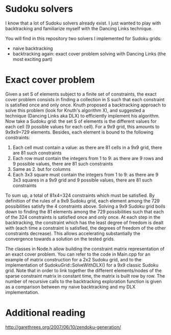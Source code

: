 Sudoku solvers
==============

I know that a lot of Sudoku solvers already exist. I just wanted to play with backtracking and familiarize myself with the Dancing Links technique. 

You will find in this repository two solvers I implemented for Sudoku grids:
- naive backtracking
- backtracking again: exact cover problem solving with Dancing Links (the most exciting part)

Exact cover problem
===================

Given a set S of elements subject to a finite set of constraints, the exact cover problem consists in finding a collection in S such that each constraint is satisfied once and only once. Knuth proposed a backtracking approach to solve this problem (look for Knuth's algorithm X), and suggested a technique (Dancing Links aka DLX) to efficiently implement his algorithm.
Now take a Sudoku grid: the set S of elements is the different values for each cell (9 possible values for each cell). For a 9x9 grid, this amounts to 9x9x9=729 elements.
Besides, each element is bound to the following constraints:

1. Each cell must contain a value: as there are 81 cells in a 9x9 grid, there are 81 such constraints
2. Each row must contain the integers from 1 to 9: as there are 9 rows and 9 possible values, there are 81 such constraints
3. Same as 2. but for columns
4. Each 3x3 square must contain the integers from 1 to 9: as there are 9 3x3 squares in a 9x9 grid and 9 possible values, there are 81 such constraints

To sum up, a total of 81x4=324 constraints which must be satisfied. By definition of the rules of a 9x9 Sudoku grid, each element among the 729 possibilities satisfy the 4 constraints above. Solving a 9x9 Sudoku grid boils down to finding the 81 elements among the 729 possibilities such that each of the 324 constraints is satisfied once and only once. At each step in the backtracking, the constraint which has the least degree of freedom is dealt with (each time a constraint is satisfied, the degrees of freedom of the other constraints decrease). This allows accelerating substantially the convergence towards a solution on the tested grids.

The classes in Node.h allow building the constraint matrix representation of an exact cover problem. You can refer to the code in Main.cpp for an example of matrix construction for a 2x2 Sudoku grid, and to the implementation of SudokuGrid::SolveWithDLX() for a 9x9 classic Sudoku grid. Note that in order to link together the different elements/nodes of the sparse constraint matrix in constant time, the matrix is built row by row. The number of recursive calls to the backtracking exploration function is given as a comparison between my naive backtracking and my DLX implementation.

Additional reading
==================
http://garethrees.org/2007/06/10/zendoku-generation/

